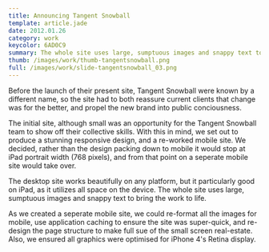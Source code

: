```yaml
---
title: Announcing Tangent Snowball
template: article.jade
date: 2012.01.26
category: work
keycolor: 6AD0C9
summary: The whole site uses large, sumptuous images and snappy text to bring the work to life
thumb: /images/work/thumb-tangentsnowball.png
full: /images/work/slide-tangentsnowball_03.png
---
```

Before the launch of their present site, Tangent Snowball were known by a different name, so the site had to both reassure current clients that change was for the better, and propel the new brand into public conciousness.

The initial site, although small was an opportunity for the Tangent Snowball team to show off their collective skills. With this in mind, we set out to produce a stunning responsive design, and a re-worked mobile site. We decided, rather than the design packing down to mobile it would stop at iPad portrait width (768 pixels), and from that point on a seperate mobile site would take over.

The desktop site works beautifully on any platform, but it particularly good on iPad, as it utilizes all space on the device. The whole site uses large, sumptuous images and snappy text to bring the work to life.

As we created a seperate mobile site, we could re-format all the images for mobile, use application caching to ensure the site was super-quick, and re-design the page structure to make full sue of the small screen real-estate. Also, we ensured all graphics were optimised for iPhone 4's Retina display.
